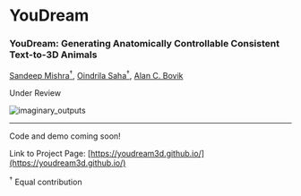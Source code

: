 # YouDream

### YouDream: Generating Anatomically Controllable Consistent Text-to-3D Animals
[Sandeep Mishra<sup>†</sup>](https://sandeep-sm.github.io/), [Oindrila Saha<sup>†</sup>](http://oindrilasaha.github.io), [Alan C. Bovik](https://www.ece.utexas.edu/people/faculty/alan-bovik) 

Under Review


![imaginary_outputs](https://github.com/YouDream3D/YouDream/assets/172318216/ed597c4b-02a6-4078-bfc8-9d892e5d0731)


---
Code and demo coming soon!

Link to Project Page: [https://youdream3d.github.io/](https://youdream3d.github.io/)

<sup>†</sup> Equal contribution
